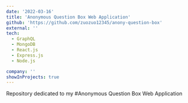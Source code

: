 ```yaml
---
date: '2022-03-16'
title: 'Anonymous Question Box Web Application'
github: 'https://github.com/zuozuo12345/anony-question-box'
external: ''
tech:
  - GraphQL
  - MongoDB
  - React.js
  - Express.js
  - Node.js

company: ''
showInProjects: true
---
```

Repository dedicated to my #Anonymous Question Box Web Application
